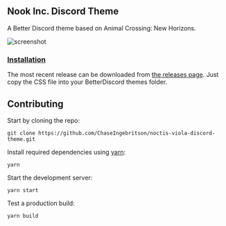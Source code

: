 ## Nook Inc. Discord Theme

A Better Discord theme based on Animal Crossing: New Horizons.

![screenshot](https://i.imgur.com/rpn29Pi.png)

### [Installation](https://github.com/ChaseIngebritson/nook-inc-discord-theme/releases/latest)

The most recent release can be downloaded from [the releases page](https://github.com/ChaseIngebritson/nook-inc-discord-theme/releases/latest). Just copy the CSS file into your BetterDiscord themes folder.

## Contributing

Start by cloning the repo:

`git clone https://github.com/ChaseIngebritson/noctis-viola-discord-theme.git`

Install required dependencies using [yarn](https://yarnpkg.com/):

`yarn`

Start the development server:

`yarn start`

Test a production build:

`yarn build`
